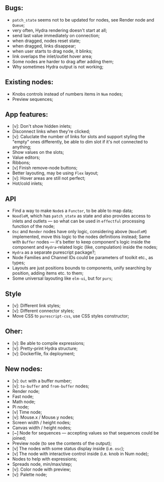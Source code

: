 ## Bugs:

* `patch_state` seems not to be updated for nodes, see Render node and `Queue`;
* very often, Hydra rendering doesn't start at all;
* send last value immediately on connection;
* when dragged, nodes reset state;
* when dragged, links disappear;
* when user starts to drag node, it blinks;
* link overlaps the inlet/outlet hover area;
* Some nodes are harder to drag after adding them;
* Why sometimes Hydra output is not working;

## Existing nodes:

* Knobs controls instead of numbers items in `Num` nodes;
* Preview sequences;

## App features:

* [v]: Don't show hidden inlets;
* Disconnect links when they're clicked;
* [v]: Caluclate the number of links for slots and support styling the "empty" ones differently, be able to dim slot if it's not connected to anything;
* Show values on the slots;
* Value editors;
* Ribbons;
* [v] Finish remove-node buttons;
* Better layouting, may be using `Flex` layout;
* [v]: Hover areas are still not perfect;
* Hot/cold inlets;

## API

* Find a way to make `Node`s a `Functor`, to be able to map data;
* `NoodleM`, which has `patch_state` as state and also provides access to inlets and outlets — so what can be used in `effectful` processing function of the node;
* `Osc` and `Render` nodes have only logic, considering above (`NoodleM`) implemented, move this logic to the nodes definitions instead; Same with `Buffer` nodes — it's better to keep component's logic inside the component and `Hydra`-related logic (like, compulation) inside the nodes;
* `Hydra` as a separate purescript package?;
* Node Families and Channel IDs could be parameters of toolkit etc., as types;
* Layouts are just positions bounds to components, unify searching by position, adding items etc. to them;
* Some universal layouting like `elm-ui`, but for `purs`;

## Style

* [v]: Different link styles;
* [v]: Different connector styles;
* Move CSS to `purescript-css`, use CSS styles constructor;

## Oher:

* [v]: Be able to compile expressions;
* [v]: Pretty-print Hydra structure;
* [v]: Dockerfile, fix deployment;

## New nodes:

* [v]: `Out` with a buffer number;
* [v]: `to-buffer` and `from-buffer` nodes;
* Render node;
* Fast node;
* Math node;
* Pi node;
* [v] Time node;
* [v]: Mouse.x / Mouse.y nodes;
* Screen width / height nodes;
* Canvas width / height nodes;
* [~] Node for sequences — accepting values so that sequences could be joined;
* Preview node (to see the contents of the output);
* [v] The nodes with some status display inside (i.e. `osc`);
* [v] The node with interactive control inside (i.e. knob in Num node);
* Nodes to help with expressions;
* Spreads node, min/max/step;
* [v]: Color node with preview;
* [v]: Palette node;
